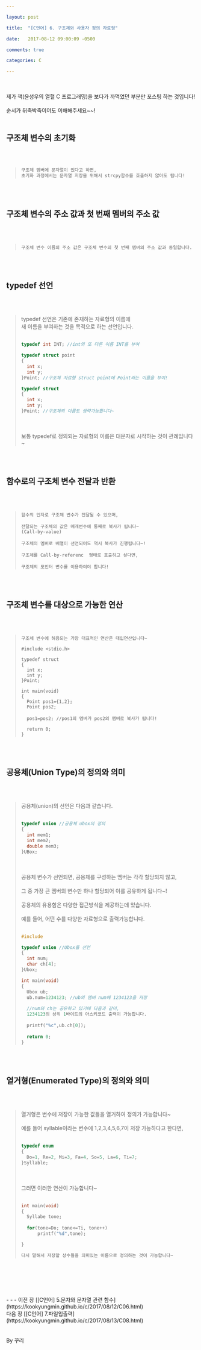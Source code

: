 ```yaml
---

layout: post

title:  "[C언어] 6. 구조체와 사용자 정의 자료형"

date:   2017-08-12 09:00:09 -0500

comments: true

categories: C

---
```




<br>
<br>
제가 책(윤성우의 열혈 C 프로그래밍)을 보다가 까먹었던 부분만 포스팅 하는 것입니다!
<br>
<br>
순서가 뒤죽박죽이어도 이해해주세요~~!
<br>
<br>

## 구조체 변수의 초기화

<br>
<br>

>```c++
>구조체 멤버에 문자열이 있다고 하면,
>초기화 과정에서는 문자열 저장을 위해서 strcpy함수를 호출하지 않아도 됩니다!
>```

<br>
<br>

## 구조체 변수의 주소 값과 첫 번째 멤버의 주소 값

<br>
<br>

>```
>구조체 변수 이름의 주소 값은 구조체 변수의 첫 번째 멤버의 주소 값과 동일합니다.
>```


<br>
<br>

## typedef 선언
<br>
<br>


>typedef 선언은 기존에 존재하는 자료형의 이름에
><br> 
>새 이름을 부여하는 것을 목적으로 하는 선언입니다.
><br>
><br>
>
>```C++
>typedef int INT; //int의 또 다른 이름 INT를 부여
>
>typedef struct point
>{
>	int x;
>	int y;
>}Point; //구조체 자료형 struct point에 Point라는 이름을 부여!
>
>typedef struct
>{
>	int x;
>	int y;
>}Point; //구조체의 이름도 생략가능합니다~
>```
>
><br>
><br>
>보통 typedef로 정의되는 자료형의 이름은 대문자로 시작하는 것이 관례입니다~ 


<br>
<br>

## 함수로의 구조체 변수 전달과 반환

<br>
<br>

>```
>함수의 인자로 구조체 변수가 전달될 수 있으며, 
>
>전달되는 구조체의 값은 매개변수에 통째로 복사가 됩니다~
>(Call-by-value)
>
>구조체의 멤버로 배열이 선언되어도 역시 복사가 진행됩니다~!
>
>구조체를 Call-by-referenc  형태로 호출하고 싶다면,
>
>구조체의 포인터 변수를 이용하여야 합니다!
>```


<br>
<br>

## 구조체 변수를 대상으로 가능한 연산
<br>
<br>


>```
>구조체 변수에 허용되는 가장 대표적인 연산은 대입연산입니다~
>
>#include <stdio.h>
>
>typedef struct
>{
>	int x;
>   int y;
>}Point;
>
>int main(void)
>{
>	Point pos1={1,2};
>	Point pos2;
>	
>	pos1=pos2; //pos1의 멤버가 pos2의 멤버로 복사가 됩니다!
>	
>	return 0;
>}	
>```

<br>
<br>


## 공용체(Union Type)의 정의와 의미

<br>
<br>

>공용체(union)의 선언은 다음과 같습니다.
><br>
><br>
>```c++
>typedef union //공용체 ubox의 정의
>{
>	int mem1;
>	int mem2;
>	double mem3;
>}UBox;
>```
>
><br>
><br>
>공용체 변수가 선언되면, 공용체를 구성하는 멤버는 각각 할당되지 않고,
><br>
><br>
>그 중 가장 큰 멤버의 변수만 하나 할당되어 이를 공유하게 됩니다~!
><br>
><br>
>공용체의 유용함은 다양한 접근방식을 제공하는데 있습니다.
><br>
><br>
>예를 들어, 어떤 수를 다양한 자료형으로 출력가능합니다.
><br>
><br>
>
>```C++
>#include
>
>typedef union //Ubox를 선언
>{
>	int num;
>	char ch[4];
>}Ubox;
>
>int main(void)
>{
>	Ubox ub;
>	ub.num=1234123; //ub의 멤버 num에 1234123을 저장
>	
>	//num와 ch는 공유하고 있기에 다음과 같이, 
>	1234123의 상위 1바이트의 아스키코드 출력이 가능합니다.
>	
>	printf("%c",ub.ch[0]);
>	
>	return 0; 
>}	
>```			
<br>
<br>

## 열거형(Enumerated Type)의 정의와 의미

<br>
<br>

>열거형은 변수에 저장이 가능한 값들을 열거하여 정의가 가능합니다~
><br>
><br>
>예를 들어 syllable이라는 변수에 1,2,3,4,5,6,7이 저장 가능하다고 한다면,
><br>
><br>
>
>```C++
>typedef enum 
>{
>	Do=1, Re=2, Mi=3, Fa=4, So=5, La=6, Ti=7;
>}Syllable;
>```
>
><br>
><br>
>그러면 이러한 연산이 가능합니다~
><br>
><br>
>
>```C++
>int main(void)
>{
>	Syllabe tone;
>	
>	for(tone=Do; tone<=Ti, tone++)
>		printf("%d",tone);
>
>}
>
>다시 말해서 저장할 상수들을 의미있는 이름으로 정의하는 것이 가능합니다~
>```		

<br>
<br>



<br>
<br>
<br>
- - -
이전 장 [[C언어] 5.문자와 문자열 관련 함수](https://kookyungmin.github.io/c/2017/08/12/C06.html)
<br>
다음 장 [[C언어] 7.파일입출력](https://kookyungmin.github.io/c/2017/08/13/C08.html)
<br>
<br>
<br>
By 꾸리
